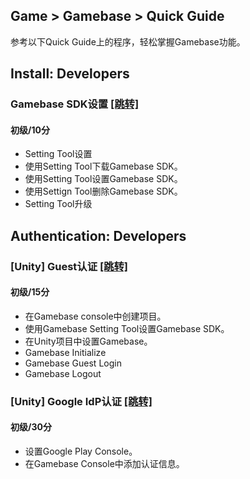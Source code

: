 ## Game > Gamebase > Quick Guide

参考以下Quick Guide上的程序，轻松掌握Gamebase功能。

## Install: Developers

### Gamebase SDK设置 [\[跳转\]](https://forward.nhn.com/2021/hands-on-labs/gamebase.install-with-setting-tool/)

#### 初级/10分
	
* Setting Tool设置
* 使用Setting Tool下载Gamebase SDK。 
* 使用Setting Tool设置Gamebase SDK。 
* 使用Settign Tool删除Gamebase SDK。 
* Setting Tool升级

## Authentication: Developers

### [Unity] Guest认证 [\[跳转\]](https://forward.nhn.com/2021/hands-on-labs/gamebase.guest-auth-on-unity/)

#### 初级/15分

* 在Gamebase console中创建项目。
* 使用Gamebase Setting Tool设置Gamebase SDK。
* 在Unity项目中设置Gamebase。
* Gamebase Initialize
* Gamebase Guest Login
* Gamebase Logout
	
### [Unity] Google IdP认证 [\[跳转\]](https://forward.nhn.com/2021/hands-on-labs/gamebase.google-setting/)

#### 初级/30分

* 设置Google Play Console。
* 在Gamebase Console中添加认证信息。


